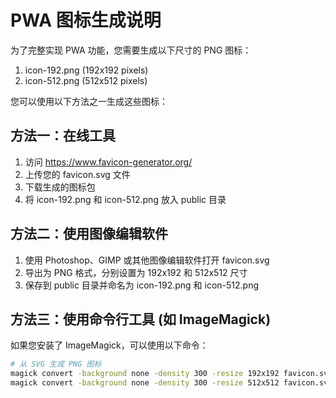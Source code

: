 # PWA 图标生成说明

为了完整实现 PWA 功能，您需要生成以下尺寸的 PNG 图标：

1. icon-192.png (192x192 pixels)
2. icon-512.png (512x512 pixels)

您可以使用以下方法之一生成这些图标：

## 方法一：在线工具
1. 访问 https://www.favicon-generator.org/
2. 上传您的 favicon.svg 文件
3. 下载生成的图标包
4. 将 icon-192.png 和 icon-512.png 放入 public 目录

## 方法二：使用图像编辑软件
1. 使用 Photoshop、GIMP 或其他图像编辑软件打开 favicon.svg
2. 导出为 PNG 格式，分别设置为 192x192 和 512x512 尺寸
3. 保存到 public 目录并命名为 icon-192.png 和 icon-512.png

## 方法三：使用命令行工具 (如 ImageMagick)
如果您安装了 ImageMagick，可以使用以下命令：

```bash
# 从 SVG 生成 PNG 图标
magick convert -background none -density 300 -resize 192x192 favicon.svg icon-192.png
magick convert -background none -density 300 -resize 512x512 favicon.svg icon-512.png
```